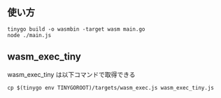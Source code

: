 ## 使い方

```
tinygo build -o wasmbin -target wasm main.go
node ./main.js
```

## wasm_exec_tiny

wasm_exec_tiny は以下コマンドで取得できる

```
cp $(tinygo env TINYGOROOT)/targets/wasm_exec.js wasm_exec_tiny.js
```
